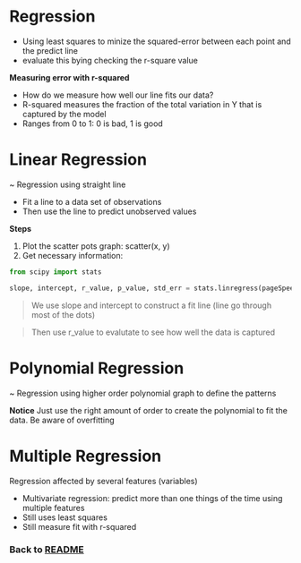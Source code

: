 # Regression

- Using least squares to minize the squared-error between each point and the predict line
- evaluate this bying checking the r-square value

**Measuring error with r-squared**

- How do we measure how well our line fits our data?
- R-squared measures the fraction of the total variation in Y that is captured by the model
- Ranges from 0 to 1: 0 is bad, 1 is good

# Linear Regression

~ Regression using straight line

- Fit a line to a data set of observations
- Then use the line to predict unobserved values

**Steps**

1. Plot the scatter pots graph: scatter(x, y)
2. Get necessary information:

```python
from scipy import stats

slope, intercept, r_value, p_value, std_err = stats.linregress(pageSpeeds, purchaseAmount)
```

> We use slope and intercept to construct a fit line (line go through most of the dots)

> Then use r_value to evalutate to see how well the data is captured

# Polynomial Regression

~ Regression using higher order polynomial graph to define the patterns

**Notice** Just use the right amount of order to create the polynomial to fit the data. Be aware of overfitting

# Multiple Regression

Regression affected by several features (variables)

- Multivariate regression: predict more than one things of the time using multiple features
- Still uses least squares
- Still measure fit with r-squared

### Back to [README](../README.md)
